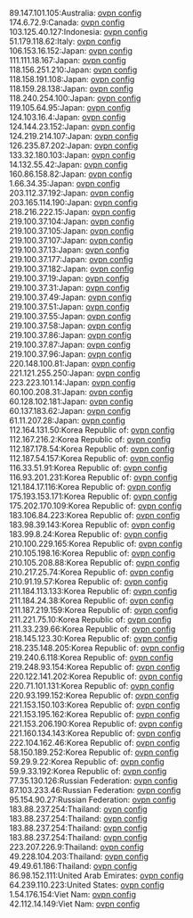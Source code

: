 89.147.101.105:Australia: [ovpn config](vpn/89_147_101_105.ovpn)  
174.6.72.9:Canada: [ovpn config](vpn/174_6_72_9.ovpn)  
103.125.40.127:Indonesia: [ovpn config](vpn/103_125_40_127.ovpn)  
51.179.118.62:Italy: [ovpn config](vpn/51_179_118_62.ovpn)  
106.153.16.152:Japan: [ovpn config](vpn/106_153_16_152.ovpn)  
111.111.18.167:Japan: [ovpn config](vpn/111_111_18_167.ovpn)  
118.156.251.210:Japan: [ovpn config](vpn/118_156_251_210.ovpn)  
118.158.191.108:Japan: [ovpn config](vpn/118_158_191_108.ovpn)  
118.159.28.138:Japan: [ovpn config](vpn/118_159_28_138.ovpn)  
118.240.254.100:Japan: [ovpn config](vpn/118_240_254_100.ovpn)  
119.105.64.95:Japan: [ovpn config](vpn/119_105_64_95.ovpn)  
124.103.16.4:Japan: [ovpn config](vpn/124_103_16_4.ovpn)  
124.144.23.152:Japan: [ovpn config](vpn/124_144_23_152.ovpn)  
124.219.214.107:Japan: [ovpn config](vpn/124_219_214_107.ovpn)  
126.235.87.202:Japan: [ovpn config](vpn/126_235_87_202.ovpn)  
133.32.180.103:Japan: [ovpn config](vpn/133_32_180_103.ovpn)  
14.132.55.42:Japan: [ovpn config](vpn/14_132_55_42.ovpn)  
160.86.158.82:Japan: [ovpn config](vpn/160_86_158_82.ovpn)  
1.66.34.35:Japan: [ovpn config](vpn/1_66_34_35.ovpn)  
203.112.37.192:Japan: [ovpn config](vpn/203_112_37_192.ovpn)  
203.165.114.190:Japan: [ovpn config](vpn/203_165_114_190.ovpn)  
218.216.222.15:Japan: [ovpn config](vpn/218_216_222_15.ovpn)  
219.100.37.104:Japan: [ovpn config](vpn/219_100_37_104.ovpn)  
219.100.37.105:Japan: [ovpn config](vpn/219_100_37_105.ovpn)  
219.100.37.107:Japan: [ovpn config](vpn/219_100_37_107.ovpn)  
219.100.37.13:Japan: [ovpn config](vpn/219_100_37_13.ovpn)  
219.100.37.177:Japan: [ovpn config](vpn/219_100_37_177.ovpn)  
219.100.37.182:Japan: [ovpn config](vpn/219_100_37_182.ovpn)  
219.100.37.19:Japan: [ovpn config](vpn/219_100_37_19.ovpn)  
219.100.37.31:Japan: [ovpn config](vpn/219_100_37_31.ovpn)  
219.100.37.49:Japan: [ovpn config](vpn/219_100_37_49.ovpn)  
219.100.37.51:Japan: [ovpn config](vpn/219_100_37_51.ovpn)  
219.100.37.55:Japan: [ovpn config](vpn/219_100_37_55.ovpn)  
219.100.37.58:Japan: [ovpn config](vpn/219_100_37_58.ovpn)  
219.100.37.86:Japan: [ovpn config](vpn/219_100_37_86.ovpn)  
219.100.37.87:Japan: [ovpn config](vpn/219_100_37_87.ovpn)  
219.100.37.96:Japan: [ovpn config](vpn/219_100_37_96.ovpn)  
220.148.100.81:Japan: [ovpn config](vpn/220_148_100_81.ovpn)  
221.121.255.250:Japan: [ovpn config](vpn/221_121_255_250.ovpn)  
223.223.101.14:Japan: [ovpn config](vpn/223_223_101_14.ovpn)  
60.100.208.31:Japan: [ovpn config](vpn/60_100_208_31.ovpn)  
60.128.102.181:Japan: [ovpn config](vpn/60_128_102_181.ovpn)  
60.137.183.62:Japan: [ovpn config](vpn/60_137_183_62.ovpn)  
61.11.207.28:Japan: [ovpn config](vpn/61_11_207_28.ovpn)  
112.164.131.50:Korea Republic of: [ovpn config](vpn/112_164_131_50.ovpn)  
112.167.216.2:Korea Republic of: [ovpn config](vpn/112_167_216_2.ovpn)  
112.187.178.54:Korea Republic of: [ovpn config](vpn/112_187_178_54.ovpn)  
112.187.54.157:Korea Republic of: [ovpn config](vpn/112_187_54_157.ovpn)  
116.33.51.91:Korea Republic of: [ovpn config](vpn/116_33_51_91.ovpn)  
116.93.201.231:Korea Republic of: [ovpn config](vpn/116_93_201_231.ovpn)  
121.184.17.116:Korea Republic of: [ovpn config](vpn/121_184_17_116.ovpn)  
175.193.153.171:Korea Republic of: [ovpn config](vpn/175_193_153_171.ovpn)  
175.202.170.109:Korea Republic of: [ovpn config](vpn/175_202_170_109.ovpn)  
183.106.84.223:Korea Republic of: [ovpn config](vpn/183_106_84_223.ovpn)  
183.98.39.143:Korea Republic of: [ovpn config](vpn/183_98_39_143.ovpn)  
183.99.8.24:Korea Republic of: [ovpn config](vpn/183_99_8_24.ovpn)  
210.100.229.165:Korea Republic of: [ovpn config](vpn/210_100_229_165.ovpn)  
210.105.198.16:Korea Republic of: [ovpn config](vpn/210_105_198_16.ovpn)  
210.105.208.88:Korea Republic of: [ovpn config](vpn/210_105_208_88.ovpn)  
210.217.25.74:Korea Republic of: [ovpn config](vpn/210_217_25_74.ovpn)  
210.91.19.57:Korea Republic of: [ovpn config](vpn/210_91_19_57.ovpn)  
211.184.113.133:Korea Republic of: [ovpn config](vpn/211_184_113_133.ovpn)  
211.184.24.38:Korea Republic of: [ovpn config](vpn/211_184_24_38.ovpn)  
211.187.219.159:Korea Republic of: [ovpn config](vpn/211_187_219_159.ovpn)  
211.221.75.10:Korea Republic of: [ovpn config](vpn/211_221_75_10.ovpn)  
211.33.239.66:Korea Republic of: [ovpn config](vpn/211_33_239_66.ovpn)  
218.145.123.30:Korea Republic of: [ovpn config](vpn/218_145_123_30.ovpn)  
218.235.148.205:Korea Republic of: [ovpn config](vpn/218_235_148_205.ovpn)  
219.240.6.118:Korea Republic of: [ovpn config](vpn/219_240_6_118.ovpn)  
219.248.93.154:Korea Republic of: [ovpn config](vpn/219_248_93_154.ovpn)  
220.122.141.202:Korea Republic of: [ovpn config](vpn/220_122_141_202.ovpn)  
220.71.101.131:Korea Republic of: [ovpn config](vpn/220_71_101_131.ovpn)  
220.93.199.152:Korea Republic of: [ovpn config](vpn/220_93_199_152.ovpn)  
221.153.150.103:Korea Republic of: [ovpn config](vpn/221_153_150_103.ovpn)  
221.153.195.162:Korea Republic of: [ovpn config](vpn/221_153_195_162.ovpn)  
221.153.206.190:Korea Republic of: [ovpn config](vpn/221_153_206_190.ovpn)  
221.160.134.143:Korea Republic of: [ovpn config](vpn/221_160_134_143.ovpn)  
222.104.162.46:Korea Republic of: [ovpn config](vpn/222_104_162_46.ovpn)  
58.150.189.252:Korea Republic of: [ovpn config](vpn/58_150_189_252.ovpn)  
59.29.9.22:Korea Republic of: [ovpn config](vpn/59_29_9_22.ovpn)  
59.9.33.192:Korea Republic of: [ovpn config](vpn/59_9_33_192.ovpn)  
77.35.130.126:Russian Federation: [ovpn config](vpn/77_35_130_126.ovpn)  
87.103.233.46:Russian Federation: [ovpn config](vpn/87_103_233_46.ovpn)  
95.154.90.27:Russian Federation: [ovpn config](vpn/95_154_90_27.ovpn)  
183.88.237.254:Thailand: [ovpn config](vpn/183_88_237_254.ovpn)  
183.88.237.254:Thailand: [ovpn config](vpn/183_88_237_254.ovpn)  
183.88.237.254:Thailand: [ovpn config](vpn/183_88_237_254.ovpn)  
183.88.237.254:Thailand: [ovpn config](vpn/183_88_237_254.ovpn)  
223.207.226.9:Thailand: [ovpn config](vpn/223_207_226_9.ovpn)  
49.228.104.203:Thailand: [ovpn config](vpn/49_228_104_203.ovpn)  
49.49.61.186:Thailand: [ovpn config](vpn/49_49_61_186.ovpn)  
86.98.152.111:United Arab Emirates: [ovpn config](vpn/86_98_152_111.ovpn)  
64.239.110.223:United States: [ovpn config](vpn/64_239_110_223.ovpn)  
1.54.176.154:Viet Nam: [ovpn config](vpn/1_54_176_154.ovpn)  
42.112.14.149:Viet Nam: [ovpn config](vpn/42_112_14_149.ovpn)  
